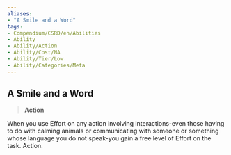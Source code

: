 ```yaml
---
aliases:
- "A Smile and a Word"
tags:
- Compendium/CSRD/en/Abilities
- Ability
- Ability/Action
- Ability/Cost/NA
- Ability/Tier/Low
- Ability/Categories/Meta
---
```


  
## A Smile and a Word  
>**Action**
  
When you use Effort on any action involving interactions-even those having to do with calming animals or communicating with someone or something whose language you do not speak-you gain a free level of Effort on the task. Action.